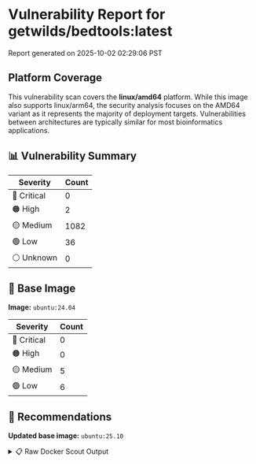 # Vulnerability Report for getwilds/bedtools:latest

Report generated on 2025-10-02 02:29:06 PST

## Platform Coverage

This vulnerability scan covers the **linux/amd64** platform. While this image also supports linux/arm64, the security analysis focuses on the AMD64 variant as it represents the majority of deployment targets. Vulnerabilities between architectures are typically similar for most bioinformatics applications.

## 📊 Vulnerability Summary

| Severity | Count |
|----------|-------|
| 🔴 Critical | 0 |
| 🟠 High | 2 |
| 🟡 Medium | 1082 |
| 🟢 Low | 36 |
| ⚪ Unknown | 0 |

## 🐳 Base Image

**Image:** `ubuntu:24.04`

| Severity | Count |
|----------|-------|
| 🔴 Critical | 0 |
| 🟠 High | 0 |
| 🟡 Medium | 5 |
| 🟢 Low | 6 |

## 🔄 Recommendations

**Updated base image:** `ubuntu:25.10`

<details>
<summary>📋 Raw Docker Scout Output</summary>

```text
Target             │  getwilds/bedtools:latest-amd64  │    0C     2H   1082M    36L   
    digest           │  4289bbf3747f                            │                               
  Base image         │  ubuntu:24.04                            │    0C     0H     5M     6L    
  Updated base image │  ubuntu:25.10                            │    0C     0H     0M     0L    
                     │                                          │                  -5     -6    

What's next:
    View vulnerabilities → docker scout cves getwilds/bedtools:latest-amd64
    View base image update recommendations → docker scout recommendations getwilds/bedtools:latest-amd64
    Include policy results in your quickview by supplying an organization → docker scout quickview getwilds/bedtools:latest-amd64 --org <organization>
```
</details>
